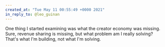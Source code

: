 ```yaml
---
created_at: "Tue May 11 00:55:49 +0000 2021"
in_reply_to: @leo_guinan
---
```


One thing I started examining was what the creator economy was missing. Sure, revenue sharing is missing, but what problem am I really solving? That's what I'm building, not what I'm solving.
